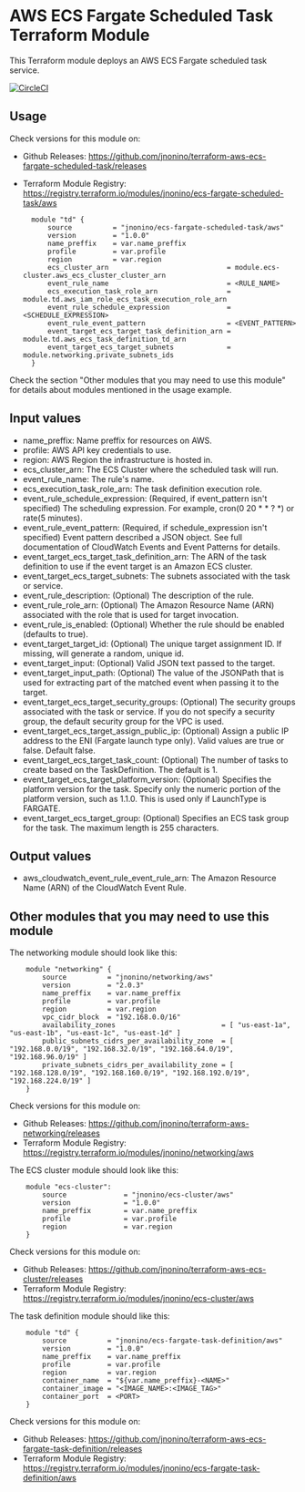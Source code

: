 # AWS ECS Fargate Scheduled Task Terraform Module #

This Terraform module deploys an AWS ECS Fargate scheduled task service.

[![CircleCI](https://circleci.com/gh/jnonino/terraform-aws-ecs-fargate-scheduled-task/tree/master.svg?style=svg)](https://circleci.com/gh/jnonino/terraform-aws-ecs-fargate-scheduled-task/tree/master)

## Usage

Check versions for this module on:
* Github Releases: <https://github.com/jnonino/terraform-aws-ecs-fargate-scheduled-task/releases>
* Terraform Module Registry: <https://registry.terraform.io/modules/jnonino/ecs-fargate-scheduled-task/aws>

        module "td" {
    	    source          = "jnonino/ecs-fargate-scheduled-task/aws"
            version         = "1.0.0"
            name_preffix    = var.name_preffix
            profile         = var.profile
            region          = var.region
            ecs_cluster_arn                             = module.ecs-cluster.aws_ecs_cluster_cluster_arn
            event_rule_name                             = <RULE_NAME>
            ecs_execution_task_role_arn                 = module.td.aws_iam_role_ecs_task_execution_role_arn
            event_rule_schedule_expression              = <SCHEDULE_EXPRESSION>
            event_rule_event_pattern                    = <EVENT_PATTERN>
            event_target_ecs_target_task_definition_arn = module.td.aws_ecs_task_definition_td_arn
            event_target_ecs_target_subnets             = module.networking.private_subnets_ids
    	}

Check the section "Other modules that you may need to use this module" for details about modules mentioned in the usage example.

## Input values

* name_preffix: Name preffix for resources on AWS.
* profile: AWS API key credentials to use.
* region: AWS Region the infrastructure is hosted in.
* ecs_cluster_arn: The ECS Cluster where the scheduled task will run.
* event_rule_name: The rule's name.
* ecs_execution_task_role_arn: The task definition execution role.
* event_rule_schedule_expression: (Required, if event_pattern isn't specified) The scheduling expression. For example, cron(0 20 * * ? *) or rate(5 minutes).
* event_rule_event_pattern: (Required, if schedule_expression isn't specified) Event pattern described a JSON object. See full documentation of CloudWatch Events and Event Patterns for details.
* event_target_ecs_target_task_definition_arn: The ARN of the task definition to use if the event target is an Amazon ECS cluster.
* event_target_ecs_target_subnets: The subnets associated with the task or service.
* event_rule_description: (Optional) The description of the rule.
* event_rule_role_arn: (Optional) The Amazon Resource Name (ARN) associated with the role that is used for target invocation.
* event_rule_is_enabled: (Optional) Whether the rule should be enabled (defaults to true).
* event_target_target_id: (Optional) The unique target assignment ID. If missing, will generate a random, unique id.
* event_target_input: (Optional) Valid JSON text passed to the target.
* event_target_input_path: (Optional) The value of the JSONPath that is used for extracting part of the matched event when passing it to the target.
* event_target_ecs_target_security_groups: (Optional) The security groups associated with the task or service. If you do not specify a security group, the default security group for the VPC is used.
* event_target_ecs_target_assign_public_ip: (Optional) Assign a public IP address to the ENI (Fargate launch type only). Valid values are true or false. Default false.
* event_target_ecs_target_task_count: (Optional) The number of tasks to create based on the TaskDefinition. The default is 1.
* event_target_ecs_target_platform_version: (Optional) Specifies the platform version for the task. Specify only the numeric portion of the platform version, such as 1.1.0. This is used only if LaunchType is FARGATE.
* event_target_ecs_target_group: (Optional) Specifies an ECS task group for the task. The maximum length is 255 characters.

## Output values

* aws_cloudwatch_event_rule_event_rule_arn: The Amazon Resource Name (ARN) of the CloudWatch Event Rule.

## Other modules that you may need to use this module

The networking module should look like this:

        module "networking" {
    		source          = "jnonino/networking/aws"
            version         = "2.0.3"
            name_preffix    = var.name_preffix
            profile         = var.profile
            region          = var.region
            vpc_cidr_block  = "192.168.0.0/16"
            availability_zones                          = [ "us-east-1a", "us-east-1b", "us-east-1c", "us-east-1d" ]
            public_subnets_cidrs_per_availability_zone  = [ "192.168.0.0/19", "192.168.32.0/19", "192.168.64.0/19", "192.168.96.0/19" ]
            private_subnets_cidrs_per_availability_zone = [ "192.168.128.0/19", "192.168.160.0/19", "192.168.192.0/19", "192.168.224.0/19" ]
    	}

Check versions for this module on:
* Github Releases: <https://github.com/jnonino/terraform-aws-networking/releases>
* Terraform Module Registry: <https://registry.terraform.io/modules/jnonino/networking/aws>

The ECS cluster module should look like this:

        module "ecs-cluster": 
            source              = "jnonino/ecs-cluster/aws"
            version             = "1.0.0"
            name_preffix        = var.name_preffix
            profile             = var.profile
            region              = var.region
        }

Check versions for this module on:
* Github Releases: <https://github.com/jnonino/terraform-aws-ecs-cluster/releases>
* Terraform Module Registry: <https://registry.terraform.io/modules/jnonino/ecs-cluster/aws>

The task definition module should like this:

        module "td" {
    	    source          = "jnonino/ecs-fargate-task-definition/aws"
            version         = "1.0.0"
            name_preffix    = var.name_preffix
            profile         = var.profile
            region          = var.region
            container_name  = "${var.name_preffix}-<NAME>"
            container_image = "<IMAGE_NAME>:<IMAGE_TAG>"
            container_port  = <PORT>
    	}

Check versions for this module on:
* Github Releases: <https://github.com/jnonino/terraform-aws-ecs-fargate-task-definition/releases>
* Terraform Module Registry: <https://registry.terraform.io/modules/jnonino/ecs-fargate-task-definition/aws>

